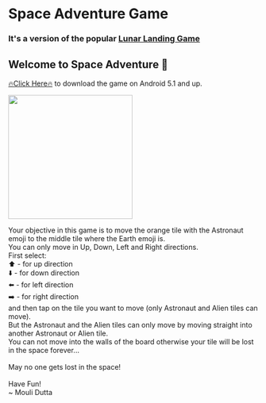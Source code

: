 # Space Adventure Game
### It's a version of the popular [Lunar Landing Game](https://youtu.be/QG8yRKZD7iE)</br>

## Welcome to Space Adventure 🤗 </br>

[🔥Click Here🔥](https://drive.google.com/file/d/1mCVmFwByF547pWFJxzoqBUATetQ6rtjg/view?usp=drivesdk) to download the game on Android 5.1 and up.

<img src="https://user-images.githubusercontent.com/117016206/201458831-976fb755-4d42-4162-8c9b-e53485c35b94.jpg" width ="250"/>
                                                                                                                          
Your objective in this game is to move the orange tile with the Astronaut emoji to the middle tile where the Earth emoji is.</br>
You can only move in Up, Down, Left and Right directions.</br>
First select:</br>
 ⬆️ - for up direction</br>
 ⬇️ - for down direction</br>
 ⬅️ - for left direction</br>
 ➡️ - for right direction</br>
and then tap on the tile you want to move (only Astronaut and Alien tiles can move).</br>
But the Astronaut and the Alien tiles can only move by moving straight into another Astronaut or Alien tile.</br>
You can not move into the walls of the board otherwise your tile will be lost in the space forever...</br></br>
May no one gets lost in the space!</br></br>
Have Fun!</br>
 ~ Mouli Dutta

